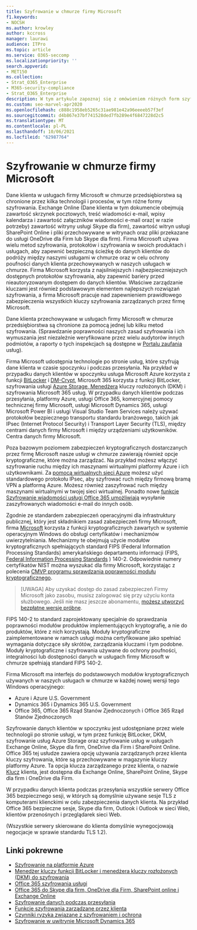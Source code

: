 ```yaml
---
title: Szyfrowanie w chmurze firmy Microsoft
f1.keywords:
- NOCSH
ms.author: krowley
author: kccross
manager: laurawi
audience: ITPro
ms.topic: article
ms.service: O365-seccomp
ms.localizationpriority: ''
search.appverid:
- MET150
ms.collection:
- Strat_O365_Enterprise
- M365-security-compliance
- Strat_O365_Enterprise
description: W tym artykule zapoznaj się z omówieniem różnych form szyfrowania używanych do ochrony danych klientów w chmurze firmy Microsoft.
ms.custom: seo-marvel-apr2020
ms.openlocfilehash: c888c1958eb5265c31ae981e42a96eeeeb57f3ef
ms.sourcegitcommit: d4b867e37bf741528ded7fb289e4f6847228d2c5
ms.translationtype: MT
ms.contentlocale: pl-PL
ms.lasthandoff: 10/06/2021
ms.locfileid: "62987764"
---
```

# <a name="encryption-in-the-microsoft-cloud"></a>Szyfrowanie w chmurze firmy Microsoft

Dane klienta w usługach firmy Microsoft w chmurze przedsiębiorstwa są chronione przez kilka technologii i procesów, w tym różne formy szyfrowania. Exchange Online (Dane klienta w tym dokumencie obejmują zawartość skrzynek pocztowych, treść wiadomości e-mail, wpisy kalendarza i zawartość załączników wiadomości e-mail oraz( w razie potrzeby) zawartość witryny usługi Skype dla firm), zawartość witryn usługi SharePoint Online i pliki przechowywane w witrynach oraz pliki przekazane do usługi OneDrive dla Firm lub Skype dla firm). Firma Microsoft używa wielu metod szyfrowania, protokołów i szyfrowania w swoich produktach i usługach, aby zapewnić bezpieczną ścieżkę do danych klientów do podróży między naszymi usługami w chmurze oraz w celu ochrony poufności danych klienta przechowywanych w naszych usługach w chmurze. Firma Microsoft korzysta z najsilniejszych i najbezpieczniejszych dostępnych protokołów szyfrowania, aby zapewnić bariery przed nieautoryzowanym dostępem do danych klientów. Właściwe zarządzanie kluczami jest również podstawowym elementem najlepszych rozwiązań szyfrowania, a firma Microsoft pracuje nad zapewnieniem prawidłowego zabezpieczenia wszystkich kluczy szyfrowania zarządzanych przez firmę Microsoft.

Dane klienta przechowywane w usługach firmy Microsoft w chmurze przedsiębiorstwa są chronione za pomocą jednej lub kilku metod szyfrowania. (Sprawdzanie poprawności naszych zasad szyfrowania i ich wymuszania jest niezależnie weryfikowane przez wielu audytorów innych podmiotów, a raporty o tych inspekcjach są dostępne w [Portalu zaufania](https://aka.ms/stp) usług).

Firma Microsoft udostępnia technologie po stronie usług, które szyfrują dane klienta w czasie spoczynku i podczas przesyłania. Na przykład w przypadku danych klientów w spoczynku usługa Microsoft Azure korzysta z funkcji [BitLocker](/windows/device-security/bitlocker/bitlocker-overview) i [DM-Crypt](https://en.wikipedia.org/wiki/Dm-crypt), Microsoft 365 korzysta z funkcji BitLocker, szyfrowania usługi [Azure Storage](/azure/)[, Menedżera](./exchange-online-secures-email-secrets.md) kluczy rozłożonych (DKM) i szyfrowania Microsoft 365 usług. W przypadku danych klientów podczas przesyłania, platformy Azure, usługi Office 365, komercyjnej pomocy technicznej firmy Microsoft, usługi Microsoft Dynamics 365, usługi Microsoft Power BI i usługi Visual Studio Team Services należy używać protokołów bezpiecznego transportu standardu branżowego, takich jak IPsec (Internet Protocol Security) i Transport Layer Security (TLS), między centrami danych firmy Microsoft i między urządzeniami użytkowników. Centra danych firmy Microsoft.

Poza bazowym poziomem zabezpieczeń kryptograficznych dostarczanych przez firmę Microsoft nasze usługi w chmurze zawierają również opcje kryptograficzne, które można zarządzać. Na przykład możesz włączyć szyfrowanie ruchu między ich maszynami wirtualnymi platformy Azure i ich użytkownikami. Za [pomocą wirtualnych sieci Azure](https://azure.microsoft.com/services/virtual-network/) możesz użyć standardowego protokołu IPsec, aby szyfrować ruch między firmową bramą VPN a platformą Azure. Możesz również zaszyfrować ruch między maszynami wirtualnymi w twojej sieci wirtualnej. Ponadto nowe [funkcje Szyfrowanie wiadomości usługi Office 365 umożliwiają](set-up-new-message-encryption-capabilities.md) wysyłanie zaszyfrowanych wiadomości e-mail do innych osób.

Zgodnie ze standardem zabezpieczeń operacyjnymi dla infrastruktury publicznej, który jest składnikiem zasad zabezpieczeń firmy Microsoft, firma [Microsoft](https://servicetrust.microsoft.com/ViewPage/TrustDocuments?command=Download&downloadType=Document&downloadId=5868ecc8-50b7-4f91-b43f-640e2b99e86e&docTab=6d000410-c9e9-11e7-9a91-892aae8839ad_FAQ%20and%20White%20Papers) korzysta z funkcji kryptograficznych zawartych w systemie operacyjnym Windows do obsługi certyfikatów i mechanizmów uwierzytelniania. Mechanizmy te obejmują użycie modułów kryptograficznych spełniających standard FIPS (Federal Information Processing Standards) amerykańskiego departamentu informacji (FIPS, [Federal Information Processing Standards](https://csrc.nist.gov/publications/PubsFIPS.html) ) 140-2. Odpowiednie numery certyfikatów NIST można wyszukać dla firmy Microsoft, korzystając z polecenia [CMVP programu sprawdzania poprawności modułu kryptograficznego](https://csrc.nist.gov/projects/cryptographic-module-validation-program/validated-modules/search).

> [UWAGA] Aby uzyskać dostęp do zasad zabezpieczeń Firmy Microsoft jako zasobu, musisz zalogować się przy użyciu konta służbowego. Jeśli nie masz jeszcze abonamentu, [możesz utworzyć bezpłatne wersje próbne](https://servicetrust.microsoft.com/Home/TrialSubscriptions).

FIPS 140-2 to standard zaprojektowany specjalnie do sprawdzania poprawności modułów produktów implementujących kryptografię, a nie do produktów, które z nich korzystają. Moduły kryptograficzne zaimplementowane w ramach usługi można certyfikowane jako spełniać wymagania dotyczące siły skrótów, zarządzania kluczami i tym podobne. Moduły kryptograficzne i szyfrowania używane do ochrony poufności, integralności lub dostępności danych w usługach firmy Microsoft w chmurze spełniają standard FIPS 140-2.

Firma Microsoft ma interfejs do podstawowych modułów kryptograficznych używanych w naszych usługach w chmurze w każdej nowej wersji tego Windows operacyjnego:

- Azure i Azure U.S. Government
- Dynamics 365 i Dynamics 365 U.S. Government
- Office 365, Office 365 Rząd Stanów Zjednoczonych i Office 365 Rząd Stanów Zjednoczonych

Szyfrowanie danych klientów w spoczynku jest udostępniane przez wiele technologii po stronie usługi, w tym przez funkcję BitLocker, DKM, szyfrowanie usług Azure Storage oraz szyfrowanie usług w usługach Exchange Online, Skype dla firm, OneDrive dla Firm i SharePoint Online. Office 365 tej usłudze zawiera opcję używania zarządzanych przez klienta kluczy szyfrowania, które są przechowywane w magazynie kluczy platformy Azure. Ta opcja klucza zarządzanego przez klienta, o nazwie [Klucz](./customer-key-overview.md) klienta, jest dostępna dla Exchange Online, SharePoint Online, Skype dla firm i OneDrive dla Firm.

W przypadku danych klienta podczas przesyłania wszystkie serwery Office 365 bezpiecznego sesji, w których są domyślnie używane sesje TLS z komputerami klienckimi w celu zabezpieczenia danych klienta. Na przykład Office 365 bezpieczne sesje, Skype dla firm, Outlook i Outlook w sieci Web, klientów przenośnych i przeglądarek sieci Web.

(Wszystkie serwery skierowane do klienta domyślnie wynegocjowają negocjacje w sprawie standardu TLS 1.2).

## <a name="related-links"></a>Linki pokrewne

- [Szyfrowanie na platformie Azure](office-365-azure-encryption.md)
- [Menedżer kluczy funkcji BitLocker i menedżera kluczy rozłożonych (DKM) do szyfrowania](office-365-bitlocker-and-distributed-key-manager-for-encryption.md)
- [Office 365 szyfrowania usługi](office-365-service-encryption.md)
- [Office 365 do Skype dla firm, OneDrive dla Firm, SharePoint online i Exchange Online](/compliance/assurance/assurance-encryption-for-microsoft-365-services) 
- [Szyfrowanie danych podczas przesyłania](/compliance/assurance/assurance-encryption-in-transit)
- [Funkcje szyfrowania zarządzane przez klienta](office-365-customer-managed-encryption-features.md)
- [Czynniki ryzyka związane z szyfrowaniem i ochrona](office-365-encryption-risks-and-protections.md)
- [Szyfrowanie w uwitrynie Microsoft Dynamics 365](office-365-encryption-in-microsoft-dynamics-365.md)